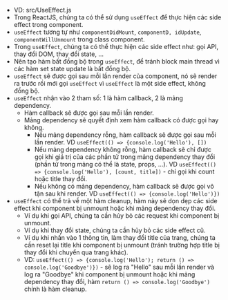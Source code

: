 - VD: src/UseEffect.js
- Trong ReactJS, chúng ta có thể sử dụng `useEffect` để thực hiện các side effect trong component.
- `useEffect` tương tự như `componentDidMount`, `componentD, idUpdate`, `componentWillUnmount` trong class component.
- Trong `useEffect`, chúng ta có thể thực hiện các side effect như: gọi API, thay đổi DOM, thay đổi state, ...
- Nên tạo hàm bất đồng bộ trong `useEffect`, để tránh block main thread vì các hàm set state update là bất đồng bộ.
- `useEffect` sẽ được gọi sau mỗi lần render của component, nó sẽ render ra trước rồi mới gọi `useEffect` vì `useEffect` là một side effect, không đồng bộ.
- `useEffect` nhận vào 2 tham số: 1 là hàm callback, 2 là mảng dependency.
  + Hàm callback sẽ được gọi sau mỗi lần render.
  + Mảng dependency sẽ quyết định xem hàm callback có được gọi hay không.
    * Nếu mảng dependency rỗng, hàm callback sẽ được gọi sau mỗi lần render. 
      VD `useEffect(() => {console.log('Hello'), [])`
    * Nếu mảng dependency không rỗng, hàm callback sẽ chỉ được gọi khi giá trị của các phần tử trong mảng dependency thay đổi (phần tử trong mảng có thể là state, props, ...).
      VD `useEffect(() => {console.log('Hello'), [count, title])` - chỉ gọi khi count hoặc title thay đổi.
    * Nếu không có mảng dependency, hàm callback sẽ được gọi vô tận sau khi render.
      VD `useEffect(() => {console.log('Hello')})`
- `useEffect` có thể trả về một hàm cleanup, hàm này sẽ dọn dẹp các side effect khi component bị unmount hoặc khi mảng dependency thay đổi.
  + Ví dụ khi gọi API, chúng ta cần hủy bỏ các request khi component bị unmount.
  + Ví dụ khi thay đổi state, chúng ta cần hủy bỏ các side effect cũ.
  + Ví dụ khi nhấn vào 1 thông tin, làm thay đổi title của trang, chúng ta cần reset lại title khi component bị unmount (tránh trường hợp title bị thay đổi khi chuyển qua trang khác).
  + VD: `useEffect(() => {console.log('Hello'); return () => console.log('Goodbye')})` - sẽ log ra "Hello" sau mỗi lần render và log ra "Goodbye" khi component bị unmount hoặc khi mảng dependency thay đổi, hàm `return () => console.log('Goodbye')` chính là hàm cleanup.